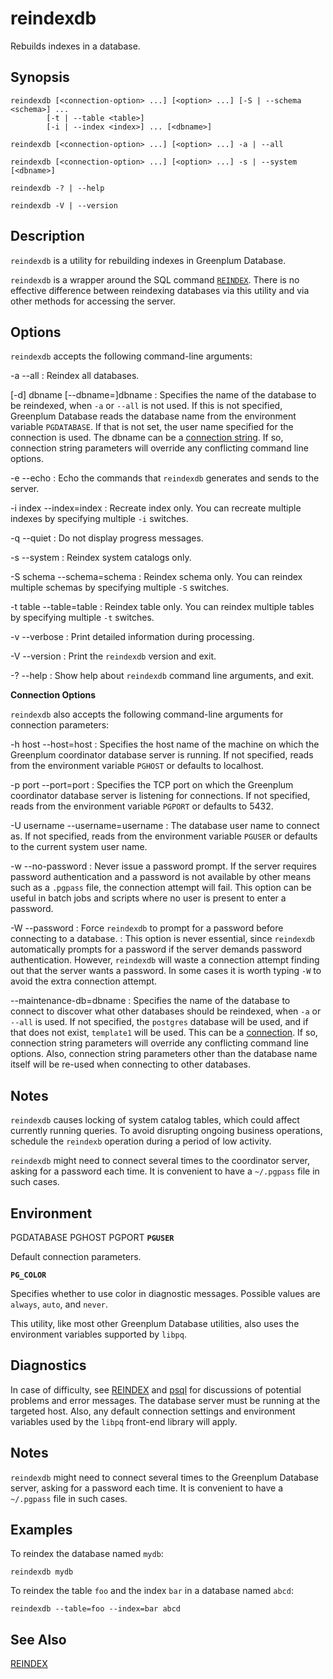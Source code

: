 # reindexdb

Rebuilds indexes in a database.

## Synopsis

```shell
reindexdb [<connection-option> ...] [<option> ...] [-S | --schema <schema>] ...
        [-t | --table <table>] 
        [-i | --index <index>] ... [<dbname>]

reindexdb [<connection-option> ...] [<option> ...] -a | --all

reindexdb [<connection-option> ...] [<option> ...] -s | --system [<dbname>]

reindexdb -? | --help

reindexdb -V | --version
```

## Description

`reindexdb` is a utility for rebuilding indexes in Greenplum Database.

`reindexdb` is a wrapper around the SQL command [`REINDEX`](/docs/sql-stmts/sql-stmt-reindex.md). There is no effective difference between reindexing databases via this utility and via other methods for accessing the server.

## Options

`reindexdb` accepts the following command-line arguments:

-a
--all
:   Reindex all databases.

[-d] dbname
[--dbname=]dbname
:   Specifies the name of the database to be reindexed, when `-a` or `--all` is not used. If this is not specified, Greenplum Database reads the database name from the environment variable `PGDATABASE`. If that is not set, the user name specified for the connection is used. The dbname can be a [connection string](https://www.postgresql.org/docs/12/libpq-connect.html#LIBPQ-CONNSTRING). If so, connection string parameters will override any conflicting command line options.

-e
--echo
:   Echo the commands that `reindexdb` generates and sends to the server.

-i index
--index=index
:   Recreate index only. You can recreate multiple indexes by specifying multiple `-i` switches.

-q
--quiet
:   Do not display progress messages.

-s
--system
:   Reindex system catalogs only.

-S schema 
--schema=schema
:   Reindex schema only. You can reindex multiple schemas by specifying multiple `-S` switches.

-t table
--table=table
:   Reindex table only. You can reindex multiple tables by specifying multiple `-t` switches.

-v
--verbose
:   Print detailed information during processing.

-V
--version
:   Print the `reindexdb` version and exit.

-?
--help
:   Show help about `reindexdb` command line arguments, and exit.

**Connection Options**

`reindexdb` also accepts the following command-line arguments for connection parameters:

-h host
--host=host
:   Specifies the host name of the machine on which the Greenplum coordinator database server is running. If not specified, reads from the environment variable `PGHOST` or defaults to localhost.

-p port
--port=port
:   Specifies the TCP port on which the Greenplum coordinator database server is listening for connections. If not specified, reads from the environment variable `PGPORT` or defaults to 5432.

-U username
--username=username
:   The database user name to connect as. If not specified, reads from the environment variable `PGUSER` or defaults to the current system user name.

-w
--no-password
:   Never issue a password prompt. If the server requires password authentication and a password is not available by other means such as a `.pgpass` file, the connection attempt will fail. This option can be useful in batch jobs and scripts where no user is present to enter a password.

-W
--password
:   Force `reindexdb` to prompt for a password before connecting to a database.
:   This option is never essential, since `reindexdb` automatically prompts for a password if the server demands password authentication. However, `reindexdb` will waste a connection attempt finding out that the server wants a password. In some cases it is worth typing `-W` to avoid the extra connection attempt.

--maintenance-db=dbname
:   Specifies the name of the database to connect to discover what other databases should be reindexed, when `-a` or `--all` is used. If not specified, the `postgres` database will be used, and if that does not exist, `template1` will be used. This can be a [connection](https://www.postgresql.org/docs/12/libpq-connect.html#LIBPQ-CONNSTRING). If so, connection string parameters will override any conflicting command line options. Also, connection string parameters other than the database name itself will be re-used when connecting to other databases.

## Notes

`reindexdb` causes locking of system catalog tables, which could affect currently running queries. To avoid disrupting ongoing business operations, schedule the `reindexb` operation during a period of low activity.

`reindexdb` might need to connect several times to the coordinator server, asking for a password each time. It is convenient to have a `~/.pgpass` file in such cases.

## Environment

PGDATABASE
PGHOST
PGPORT
**`PGUSER`**

Default connection parameters.

**`PG_COLOR`**

Specifies whether to use color in diagnostic messages. Possible values are `always`, `auto`, and `never`.

This utility, like most other Greenplum Database utilities, also uses the environment variables supported by `libpq`.

## Diagnostics

In case of difficulty, see [REINDEX](/docs/sql-stmts/sql-stmt-reindex.md) and [psql](/docs/system-utilities/psql.md) for discussions of potential problems and error messages. The database server must be running at the targeted host. Also, any default connection settings and environment variables used by the `libpq` front-end library will apply.

## Notes

`reindexdb` might need to connect several times to the Greenplum Database server, asking for a password each time. It is convenient to have a `~/.pgpass` file in such cases.

## Examples

To reindex the database named `mydb`:

```shell
reindexdb mydb
```

To reindex the table `foo` and the index `bar` in a database named `abcd`:

```shell
reindexdb --table=foo --index=bar abcd
```

## See Also

[REINDEX](/docs/sql-stmts/sql-stmt-reindex.md)
